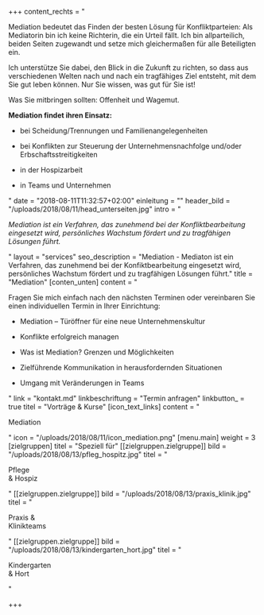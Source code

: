 +++
content_rechts = "<p>Mediation bedeutet das Finden der besten Lösung für Konfliktparteien: Als Mediatorin bin ich keine Richterin, die ein Urteil fällt. Ich bin allparteilich, beiden Seiten zugewandt und setze mich gleichermaßen für alle Beteiligten ein.</p><p>Ich unterstütze Sie dabei, den Blick in die Zukunft zu richten, so dass aus verschiedenen Welten nach und nach ein tragfähiges Ziel entsteht, mit dem Sie gut leben können. Nur Sie wissen, was gut für Sie ist!</p><p>Was Sie mitbringen sollten: Offenheit und Wagemut.</p><p><strong>Mediation findet ihren Einsatz:</strong></p><ul><li><p>bei Scheidung/Trennungen und Familienangelegenheiten</p></li><li><p>bei Konflikten zur Steuerung der Unternehmensnachfolge und/oder Erbschaftsstreitigkeiten</p></li><li><p>in der Hospizarbeit</p></li><li><p>in Teams und Unternehmen</p></li></ul>"
date = "2018-08-11T11:32:57+02:00"
einleitung = ""
header_bild = "/uploads/2018/08/11/head_unterseiten.jpg"
intro = "<p><em>Mediation ist ein Verfahren, das zunehmend bei der Konfliktbearbeitung eingesetzt wird, persönliches Wachstum fördert und zu tragfähigen Lösungen führt.</em></p>"
layout = "services"
seo_description = "Mediation - Mediaton ist ein Verfahren, das zunehmend bei der Konfiktbearbeitung eingesetzt wird, persönliches Wachstum fördert und zu tragfähigen Lösungen führt."
title = "Mediation"
[conten_unten]
content = "<p>Fragen Sie mich einfach nach den nächsten Terminen oder vereinbaren Sie einen individuellen Termin in Ihrer Einrichtung:</p><ul><li><p>Mediation – Türöffner für eine neue Unternehmenskultur</p></li><li><p>Konflikte erfolgreich managen</p></li><li><p>Was ist Mediation? Grenzen und Möglichkeiten</p></li><li><p>Zielführende Kommunikation in herausfordernden Situationen</p></li><li><p>Umgang mit Veränderungen in Teams</p></li></ul>"
link = "kontakt.md"
linkbeschriftung = "Termin anfragen"
linkbutton_ = true
titel = "Vorträge & Kurse"
[icon_text_links]
content = "<p>Mediation</p>"
icon = "/uploads/2018/08/11/icon_mediation.png"
[menu.main]
weight = 3
[zielgruppen]
titel = "Speziell für"
[[zielgruppen.zielgruppe]]
bild = "/uploads/2018/08/13/pfleg_hospitz.jpg"
titel = "<p>Pflege <br>&amp; Hospiz</p>"
[[zielgruppen.zielgruppe]]
bild = "/uploads/2018/08/13/praxis_klinik.jpg"
titel = "<p>Praxis &amp; <br>Klinikteams</p>"
[[zielgruppen.zielgruppe]]
bild = "/uploads/2018/08/13/kindergarten_hort.jpg"
titel = "<p>Kindergarten <br>&amp; Hort</p>"

+++
